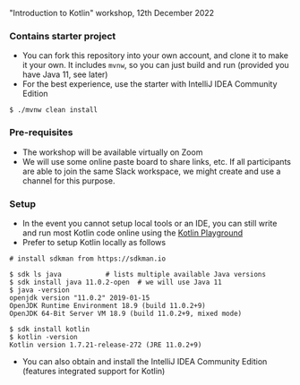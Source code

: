 "Introduction to Kotlin" workshop, 12th December 2022

### Contains starter project

- You can fork this repository into your own account, and clone it to make it your own. It includes `mvnw`, so you can just build and run (provided you have Java 11, see later)
- For the best experience, use the starter with IntelliJ IDEA Community Edition

```shell
$ ./mvnw clean install
```

### Pre-requisites

- The workshop will be available virtually on Zoom
- We will use some online paste board to share links, etc. If all participants are able to join the same Slack workspace, we might create and use a channel for this purpose.

### Setup

- In the event you cannot setup local tools or an IDE, you can still write and run most Kotlin code online using the [Kotlin Playground](https://play.kotlinlang.org)
- Prefer to setup Kotlin locally as follows

```shell
# install sdkman from https://sdkman.io

$ sdk ls java 			# lists multiple available Java versions
$ sdk install java 11.0.2-open  # we will use Java 11
$ java -version
openjdk version "11.0.2" 2019-01-15
OpenJDK Runtime Environment 18.9 (build 11.0.2+9)
OpenJDK 64-Bit Server VM 18.9 (build 11.0.2+9, mixed mode)

$ sdk install kotlin
$ kotlin -version
Kotlin version 1.7.21-release-272 (JRE 11.0.2+9)

```

- You can also obtain and install the IntelliJ IDEA Community Edition (features integrated support for Kotlin)
